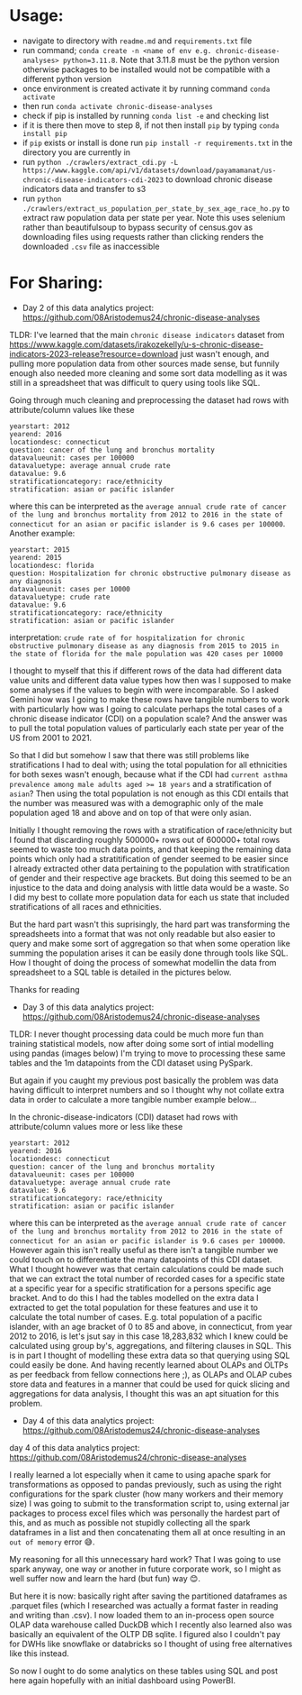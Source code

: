 # Usage:
* navigate to directory with `readme.md` and `requirements.txt` file
* run command; `conda create -n <name of env e.g. chronic-disease-analyses> python=3.11.8`. Note that 3.11.8 must be the python version otherwise packages to be installed would not be compatible with a different python version
* once environment is created activate it by running command `conda activate`
* then run `conda activate chronic-disease-analyses`
* check if pip is installed by running `conda list -e` and checking list
* if it is there then move to step 8, if not then install `pip` by typing `conda install pip`
* if `pip` exists or install is done run `pip install -r requirements.txt` in the directory you are currently in
* run `python ./crawlers/extract_cdi.py -L https://www.kaggle.com/api/v1/datasets/download/payamamanat/us-chronic-disease-indicators-cdi-2023` to download chronic disease indicators data and transfer to s3
* run `python ./crawlers/extract_us_population_per_state_by_sex_age_race_ho.py` to extract raw population data per state per year. Note this uses selenium rather than beautifulsoup to bypass security of census.gov as downloading files using requests rather than clicking renders the downloaded `.csv` file as inaccessible

# For Sharing:
* Day 2 of this data analytics project: https://github.com/08Aristodemus24/chronic-disease-analyses

TLDR: I've learned that the main `chronic disease indicators` dataset from https://www.kaggle.com/datasets/irakozekelly/u-s-chronic-disease-indicators-2023-release?resource=download just wasn't enough, and pulling more population data from other sources made sense, but funnily enough also needed more cleaning and some sort data modelling as it was still in a spreadsheet that was difficult to query using tools like SQL.

Going through much cleaning and preprocessing the dataset had rows with attribute/column values like these
```
yearstart: 2012
yearend: 2016
locationdesc: connecticut
question: cancer of the lung and bronchus mortality
datavalueunit: cases per 100000
datavaluetype: average annual crude rate
datavalue: 9.6
stratificationcategory: race/ethnicity
stratification: asian or pacific islander
```

where this can be interpreted as the `average annual crude rate of cancer of the lung and bronchus mortality from 2012 to 2016 in the state of connecticut for an asian or pacific islander is 9.6 cases per 100000`. Another example:

```
yearstart: 2015
yearend: 2015
locationdesc: florida
question: Hospitalization for chronic obstructive pulmonary disease as any diagnosis
datavalueunit: cases per 10000
datavaluetype: crude rate
datavalue: 9.6
stratificationcategory: race/ethnicity
stratification: asian or pacific islander
```

interpretation: `crude rate of for hospitalization for chronic obstructive pulmonary disease as any diagnosis from 2015 to 2015 in the state of florida for the male population was 420 cases per 10000`

I thought to myself that this if different rows of the data had different data value units and different data value types how then was I supposed to make some analyses if the values to begin with were incomparable. So I asked Gemini how was I going to make these rows have tangible numbers to work with particularly how was I going to calculate perhaps the total cases of a chronic disease indicator (CDI) on a population scale? And the answer was to pull the total population values of particularly each state per year of the US from 2001 to 2021. 

So that I did but somehow I saw that there was still problems like stratifications I had to deal with; using the total population for all ethnicities for both sexes wasn't enough, because what if the CDI had `current asthma prevalence among male adults aged >= 18 years` and a stratification of `asian`? Then using the total population is not enough as this CDI entails that the number was measured was with a demographic only of the male population aged 18 and above and on top of that were only asian.

Initially I thought removing the rows with a stratification of race/ethnicity but I found that discarding roughly 500000+ rows out of 600000+ total rows seemed to waste too much data points, and that keeping the remaining data points which only had a stratitification of gender seemed to be easier since I already extracted other data pertaining to the population with stratification of gender and their respective age brackets. But doing this seemed to be an injustice to the data and doing analysis with little data would be a waste. So I did my best to collate more population data for each us state that included stratifications of all races and ethnicities. 

But the hard part wasn't this suprisingly, the hard part was transforming the spreadsheets into a format that was not only readable but also easier to query and make some sort of aggregation so that when some operation like summing the population arises it can be easily done through tools like SQL. How I thought of doing the process of somewhat modellin the data from spreadsheet to a SQL table is detailed in the pictures below.

Thanks for reading


* Day 3 of this data analytics project: https://github.com/08Aristodemus24/chronic-disease-analyses

TLDR: I never thought processing data could be much more fun than training statistical models, now after doing some sort of intial modelling using pandas (images below) I'm trying to move to processing these same tables and the 1m datapoints from the CDI dataset using PySpark. 

But again if you caught my previous post basically the problem was data having difficult to interpret numbers and so I thought why not collate extra data in order to calculate a more tangible number example below...

In the chronic-disease-indicators (CDI) dataset had rows with attribute/column values more or less like these
```
yearstart: 2012
yearend: 2016
locationdesc: connecticut
question: cancer of the lung and bronchus mortality
datavalueunit: cases per 100000
datavaluetype: average annual crude rate
datavalue: 9.6
stratificationcategory: race/ethnicity
stratification: asian or pacific islander
```

where this can be interpreted as the `average annual crude rate of cancer of the lung and bronchus mortality from 2012 to 2016 in the state of connecticut for an asian or pacific islander is 9.6 cases per 100000`. However again this isn't really useful as there isn't a tangible number we could touch on to differentiate the many datapoints of this CDI dataset. What I thought however was that certain calculations could be made such that we can extract the total number of recorded cases for a specific state at a specific year for a specific stratification for a persons specific age bracket. And to do this I had the tables modelled on the extra data I extracted to get the total population for these features and use it to calculate the total number of cases. E.g. total population of a pacific islander, with an age bracket of 0 to 85 and above, in connecticut, from year 2012 to 2016, is let's jsut say in this case 18,283,832 which I knew could be calculated using group by's, aggregations, and filtering clauses in SQL. This is in part I thought of modelling these extra data so that querying using SQL could easily be done. And having recently learned about OLAPs and OLTPs as per feedback from fellow connections here ;), as OLAPs and OLAP cubes store data and features in a manner that could be used for quick slicing and aggregations for data analysis, I thought this was an apt situation for this problem.

* Day 4 of this data analytics project: https://github.com/08Aristodemus24/chronic-disease-analyses

day 4 of this data analytics project: https://github.com/08Aristodemus24/chronic-disease-analyses

I really learned a lot especially when it came to using apache spark for transformations as opposed to pandas previously, such as using the right configurations for the spark cluster (how many workers and their memory size) I was going to submit to the transformation script to, using external jar packages to process excel files which was personally the hardest part of this, and as much as possible not stupidly collecting all the spark dataframes in a list and then concatenating them all at once resulting in an `out of memory` error 😅. 

My reasoning for all this unnecessary hard work? That I was going to use spark anyway, one way or another in future corporate work, so I might as well suffer now and learn the hard (but fun) way 😊. 

But here it is now: basically right after saving the partitioned dataframes as .parquet files (which I researched was actually a format faster in reading and writing than .csv). I now loaded them to an in-process open source OLAP data warehouse called DuckDB which I recently also learned also was basically an equivalent of the OLTP DB sqlite. I figured also I couldn't pay for DWHs like snowflake or databricks so I thought of using free alternatives like this instead. 

So now I ought to do some analytics on these tables using SQL and post here again hopefully with an initial dashboard using PowerBI. 